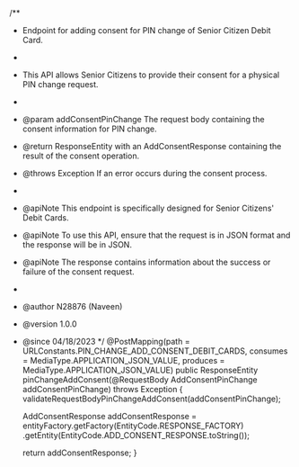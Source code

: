 /**
 * Endpoint for adding consent for PIN change of Senior Citizen Debit Card.
 *
 * This API allows Senior Citizens to provide their consent for a physical PIN change request.
 *
 * @param addConsentPinChange The request body containing the consent information for PIN change.
 * @return ResponseEntity with an AddConsentResponse containing the result of the consent operation.
 * @throws Exception If an error occurs during the consent process.
 *
 * @apiNote This endpoint is specifically designed for Senior Citizens' Debit Cards.
 * @apiNote To use this API, ensure that the request is in JSON format and the response will be in JSON.
 * @apiNote The response contains information about the success or failure of the consent request.
 *
 * @author N28876 (Naveen)
 * @version 1.0.0
 * @since 04/18/2023
 */
@PostMapping(path = URLConstants.PIN_CHANGE_ADD_CONSENT_DEBIT_CARDS,
    consumes = MediaType.APPLICATION_JSON_VALUE,
    produces = MediaType.APPLICATION_JSON_VALUE)
public ResponseEntity<AddConsentResponse> pinChangeAddConsent(@RequestBody AddConsentPinChange addConsentPinChange) throws Exception {
    validateRequestBodyPinChangeAddConsent(addConsentPinChange);

    AddConsentResponse addConsentResponse = entityFactory.getFactory(EntityCode.RESPONSE_FACTORY)
        .getEntity(EntityCode.ADD_CONSENT_RESPONSE.toString());

    return addConsentResponse;
}
